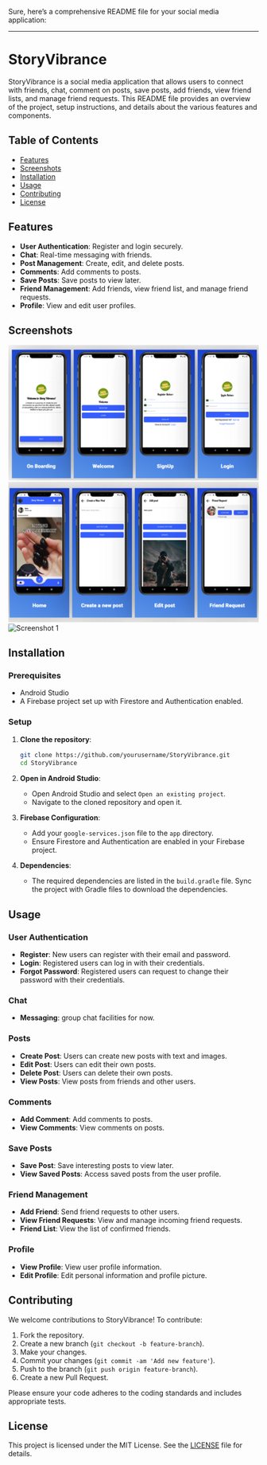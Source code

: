 Sure, here’s a comprehensive README file for your social media application:

---

# StoryVibrance

StoryVibrance is a social media application that allows users to connect with friends, chat, comment on posts, save posts, add friends, view friend lists, and manage friend requests. This README file provides an overview of the project, setup instructions, and details about the various features and components.

## Table of Contents

- [Features](#features)
- [Screenshots](#screenshots)
- [Installation](#installation)
- [Usage](#usage)
- [Contributing](#contributing)
- [License](#license)

## Features

- **User Authentication**: Register and login securely.
- **Chat**: Real-time messaging with friends.
- **Post Management**: Create, edit, and delete posts.
- **Comments**: Add comments to posts.
- **Save Posts**: Save posts to view later.
- **Friend Management**: Add friends, view friend list, and manage friend requests.
- **Profile**: View and edit user profiles.

## Screenshots
<p>
<img src="https://github.com/Hasan082/Story-Vibrance/blob/main/screenshots/big-1.png" alt="Screenshot 1">
<img src="https://github.com/Hasan082/Story-Vibrance/blob/main/screenshots/big-2.png" alt="Screenshot 1">
<img src="https://github.com/Hasan082/Story-Vibrance/blob/main/screenshots/big-3.png" alt="Screenshot 1">
</p>

## Installation

### Prerequisites

- Android Studio
- A Firebase project set up with Firestore and Authentication enabled.

### Setup

1. **Clone the repository**:
    ```bash
    git clone https://github.com/yourusername/StoryVibrance.git
    cd StoryVibrance
    ```

2. **Open in Android Studio**:
    - Open Android Studio and select `Open an existing project`.
    - Navigate to the cloned repository and open it.

3. **Firebase Configuration**:
    - Add your `google-services.json` file to the `app` directory.
    - Ensure Firestore and Authentication are enabled in your Firebase project.

4. **Dependencies**:
    - The required dependencies are listed in the `build.gradle` file. Sync the project with Gradle files to download the dependencies.

## Usage

### User Authentication

- **Register**: New users can register with their email and password.
- **Login**: Registered users can log in with their credentials.
- **Forgot Password**: Registered users can request to change their password with their credentials.

### Chat

- **Messaging**: group chat facilities for now.


### Posts

- **Create Post**: Users can create new posts with text and images.
- **Edit Post**: Users can edit their own posts.
- **Delete Post**: Users can delete their own posts.
- **View Posts**: View posts from friends and other users.

### Comments

- **Add Comment**: Add comments to posts.
- **View Comments**: View comments on posts.

### Save Posts

- **Save Post**: Save interesting posts to view later.
- **View Saved Posts**: Access saved posts from the user profile.

### Friend Management

- **Add Friend**: Send friend requests to other users.
- **View Friend Requests**: View and manage incoming friend requests.
- **Friend List**: View the list of confirmed friends.

### Profile

- **View Profile**: View user profile information.
- **Edit Profile**: Edit personal information and profile picture.

## Contributing

We welcome contributions to StoryVibrance! To contribute:

1. Fork the repository.
2. Create a new branch (`git checkout -b feature-branch`).
3. Make your changes.
4. Commit your changes (`git commit -am 'Add new feature'`).
5. Push to the branch (`git push origin feature-branch`).
6. Create a new Pull Request.

Please ensure your code adheres to the coding standards and includes appropriate tests.

## License

This project is licensed under the MIT License. See the [LICENSE](https://opensource.org/license/mit) file for details.

